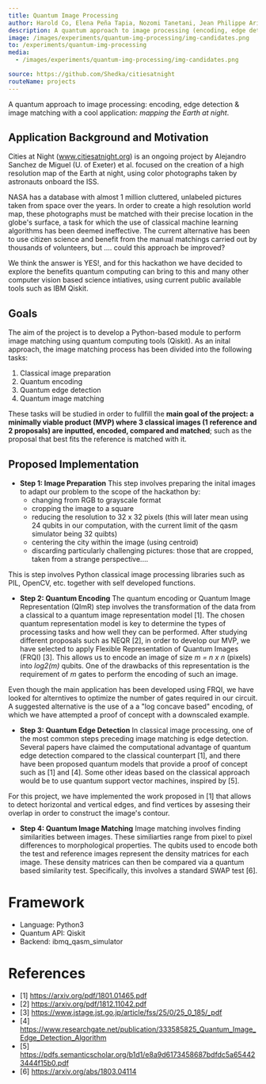 ```yaml
---
title: Quantum Image Processing
author: Harold Co, Elena Peña Tapia, Nozomi Tanetani, Jean Philippe Arias Zapata, Lucía García Sánchez-Carnerero
description: A quantum approach to image processing (encoding, edge detection & image matching) with a cool application => mapping the Earth at night.
image: /images/experiments/quantum-img-processing/img-candidates.png
to: /experiments/quantum-img-processing
media:
  - /images/experiments/quantum-img-processing/img-candidates.png

source: https://github.com/Shedka/citiesatnight
routeName: projects
---
```

A quantum approach to image processing: encoding, edge detection & image matching with a cool application: *mapping the Earth at night*.

## Application Background and Motivation
Cities at Night (www.citiesatnight.org) is an ongoing project by Alejandro Sanchez de Miguel (U. of Exeter) et al. focused on the creation of a high resolution map of the Earth at night, using color photographs taken by astronauts onboard the ISS. 

NASA has a database with almost 1 million cluttered, unlabeled pictures taken from space over the years. In order to create a high resolution world map, these photographs must be matched with their precise location in the globe's surface, a task for which the use of classical machine learning algorithms has been deemed ineffective. The current alternative has been to use citizen science and benefit from the manual matchings carried out by thousands of volunteers, but .... could this approach be improved?

We think the answer is YES!, and for this hackathon we have decided to explore the benefits quantum computing can bring to this and many other computer vision based science intiatives, using current public available tools such as IBM Qiskit.

## Goals
The aim of the project is to develop a Python-based module to perform image matching using quantum computing tools (Qiskit). As an inital approach, the image matching process has been divided into the following tasks:

1. Classical image preparation 
2. Quantum encoding
3. Quantum edge detection
4. Quantum image matching

These tasks will be studied in order to fullfill the **main goal of the project: a minimally viable product (MVP) where 3 classical images (1 reference and 2 proposals) are inputted, encoded, compared and matched**; such as the proposal that best fits the reference is matched with it.  

## Proposed Implementation
- **Step 1: Image Preparation**
This step involves preparing the inital images to adapt our problem to the scope of the hackathon by:
   - changing from RGB to grayscale format
   - cropping the image to a square
   - reducing the resolution to 32 x 32 pixels (this will later mean using 24 qubits in our computation, with the current limit of the qasm simulator being 32 quibts)
   - centering the city within the image (using centroid)
   - discarding particularly challenging pictures: those that are cropped, taken from a strange perspective.... 

This is step involves Python classical image processing libraries such as PIL, OpenCV, etc. together with self developed functions.

- **Step 2: Quantum Encoding**
The quantum encoding or Quantum Image Representation (QImR) step involves the transformation of the data from a classical to a quantum image representation model [1]. The chosen quantum representation model is key to determine the types of processing tasks and how well they can be performed. After studying different proposals such as NEQR [2], in order to develop our MVP, we have selected to apply Flexible Representation of Quantum Images (FRQI) [3]. This allows us to encode an image of size *m = n x n* (pixels) into *log2(m)* qubits. One of the drawbacks of this representation is the requirement of *m* gates to perform the encoding of such an image.

Even though the main application has been developed using FRQI, we have looked for alterntives to optimize the number of gates required in our circuit. A suggested alternative is the use of a a "log concave based" encoding, of which we have attempted a proof of concept with a downscaled example. 

- **Step 3: Quantum Edge Detection**
In classical image processing, one of the most common steps preceding image matching is edge detection. Several papers have claimed the computational advantage of quantum edge detection compared to the classical counterpart [1], and there have been proposed quantum models that provide a proof of concept such as [1] and [4].  Some other ideas based on the classical approach would be to use quantum support vector machines, inspired by [5].

For this project, we have implemented the work proposed in [1] that allows to detect horizontal and vertical edges, and find vertices by assesing their overlap in order to construct the image's contour.

- **Step 4: Quantum Image Matching**
Image matching involves finding similarities between images. These similiarties range from pixel to pixel differences to morphological properties. The qubits used to encode both the test and reference images represent the density matrices for each image. These density matrices can then be compared via a quantum based similarity test. Specifically, this involves a standard SWAP test [6]. 

# Framework
- Language: Python3
- Quantum API: Qiskit
- Backend: ibmq_qasm_simulator

# References
- [1] https://arxiv.org/pdf/1801.01465.pdf
- [2] https://arxiv.org/pdf/1812.11042.pdf
- [3] https://www.jstage.jst.go.jp/article/fss/25/0/25_0_185/_pdf
- [4] https://www.researchgate.net/publication/333585825_Quantum_Image_Edge_Detection_Algorithm
- [5] https://pdfs.semanticscholar.org/b1d1/e8a9d6173458687bdfdc5a654423444f15b0.pdf
- [6] https://arxiv.org/abs/1803.04114
